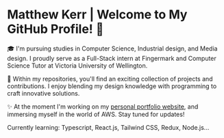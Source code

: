 # Matthew Kerr | Welcome to My GitHub Profile! 👋

🎓 I'm pursuing studies in  Computer Science, Industrial design, and Media design. I proudly serve as a Full-Stack intern at Fingermark and Computer Science Tutor at Victoria University of Wellington. 

🚀 Within my repositories, you'll find an exciting collection of projects and contributions. I enjoy blending my design knowledge with programming to craft innovative solutions. 

✨ At the moment I'm working on my [personal portfolio website](https://emptykerr.github.io), and immersing myself in the world of AWS. Stay tuned for updates!

Currently learning: Typescript, React.js, Tailwind CSS, Redux, Node.js...
